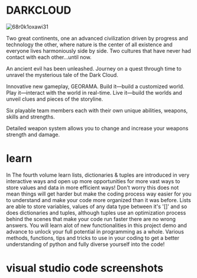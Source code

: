 # DARKCLOUD

![68r0k1oxawi31](https://user-images.githubusercontent.com/87259615/210156439-7b90c024-6d42-4b9b-ab5a-458f3119ee25.png)

Two great continents, one an advanced civilization driven by progress and technology the other, where nature is the center of all existence and everyone lives harmoniously side by side. Two cultures that have never had contact with each other…until now.

An ancient evil has been unleashed. Journey on a quest through time to unravel the mysterious tale of the Dark Cloud.

Innovative new gameplay, GEORAMA. Build it—build a customized world. Play it—interact with the world in real-time. Live it—build the worlds and unveil clues and pieces of the storyline.

Six playable team members each with their own unique abilities, weapons, skills and strengths.

Detailed weapon system allows you to change and increase your weapons strength and damage.

# learn

In The fourth volume learn lists, dictionaries & tuples are introduced in very interactive ways and open up more opportunities for more vast ways to store values and data in more efficient ways! Don't worry this does not mean things will get harder but make the coding process way easier for you to understand and make your code more organized than it was before. Lists are able to store variables, values of any data type between it's '[]' and so does dictionaries and tuples, although tuples use an optimization process behind the scenes that make your code run faster there are no wrong answers. You will learn alot of new functionalities in this project demo and advance to unlock your full potential in programming as a whole. Various methods, functions, tips and tricks to use in your coding to get a better understanding of python and fully diverse yourself into the code!
# visual studio code screenshots
